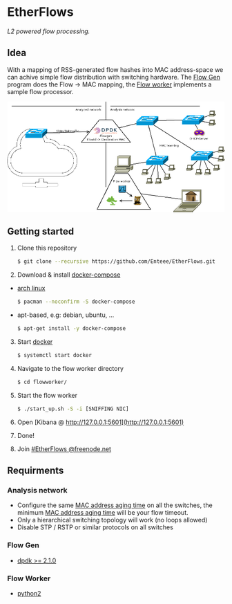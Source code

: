 # EtherFlows
_L2 powered flow processing._

## Idea
With a mapping of RSS-generated flow hashes into MAC address-space we can achive simple flow distribution with switching hardware. The [Flow Gen][flowgen] program does the Flow -> MAC mapping, the [Flow worker][flowworker] implements a sample flow processor.

![Set up](https://raw.githubusercontent.com/Enteee/EtherFlows/develop/doc/setup.png)

## Getting started
1. Clone this repository

    ```sh
    $ git clone --recursive https://github.com/Enteee/EtherFlows.git
    ```

2. Download & install [docker-compose][docker-compose]
  * [arch linux](https://www.archlinux.org/)

    ```sh
    $ pacman --noconfirm -S docker-compose
    ```

  * apt-based, e.g: debian, ubuntu, ...

    ```sh
    $ apt-get install -y docker-compose
    ```
    

3. Start [docker][docker]

    ```sh
    $ systemctl start docker
    ```
    
3. Navigate to the flow worker directory

    ```sh
    $ cd flowworker/
    ```
4. Start the flow worker

    ```sh
    $ ./start_up.sh -S -i [SNIFFING NIC]
    ```

5. Open [Kibana @ http://127.0.0.1:5601](http://127.0.0.1:5601)
6. Done!
7. Join [#EtherFlows @freenode.net][irc]

## Requirments
### Analysis network
* Configure the same [MAC address aging time][mac aging] on all the switches, the minimum [MAC address aging time][mac aging] will be your flow timeout.
* Only a hierarchical switching topology will work (no loops allowed)
* Disable STP / RSTP or similar protocols on all switches

### Flow Gen
* [dpdk >= 2.1.0][dpdk]

### Flow Worker
* [python2][python2]

[flowgen]:flowgen/flowgen.c
[flowworker]:flowworker/flowworker.py

[dpdk]:http://dpdk.org/
[python2]:https://www.python.org/download/releases/2.7.3/
[docker-compose]:https://docs.docker.com/compose/
[docker]:https://www.docker.com/
[irc]:http://webchat.freenode.net/?nick=newEtherFlowsUser&channels=EtherFlows
[mac aging]:https://www.juniper.net/documentation/en_US/junos13.2/topics/concept/bridging-mac-aging.html
